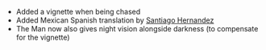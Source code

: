- Added a vignette when being chased
- Added Mexican Spanish translation by [Santiago Hernandez](https://github.com/TheLegendofSaram)
- The Man now also gives night vision alongside darkness (to compensate for the vignette)